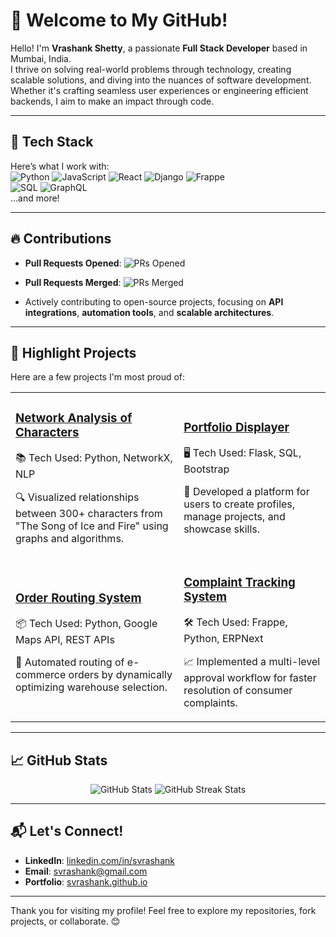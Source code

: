 # 🌟 Welcome to My GitHub!  

Hello! I'm **Vrashank Shetty**, a passionate **Full Stack Developer** based in Mumbai, India.  
I thrive on solving real-world problems through technology, creating scalable solutions, and diving into the nuances of software development. Whether it's crafting seamless user experiences or engineering efficient backends, I aim to make an impact through code.  

---

## 🚀 Tech Stack  
Here’s what I work with:  
![Python](https://img.shields.io/badge/-Python-3776AB?logo=python&logoColor=white&style=flat-square) 
![JavaScript](https://img.shields.io/badge/-JavaScript-F7DF1E?logo=javascript&logoColor=black&style=flat-square) 
![React](https://img.shields.io/badge/-React-61DAFB?logo=react&logoColor=black&style=flat-square) 
![Django](https://img.shields.io/badge/-Django-092E20?logo=django&logoColor=white&style=flat-square) 
![Frappe](https://img.shields.io/badge/-Frappe-00A8E0?logo=frappe&logoColor=white&style=flat-square)  
![SQL](https://img.shields.io/badge/-SQL-4479A1?logo=postgresql&logoColor=white&style=flat-square) 
![GraphQL](https://img.shields.io/badge/-GraphQL-E10098?logo=graphql&logoColor=white&style=flat-square)  
...and more!  

---

## 🔥 Contributions  
- **Pull Requests Opened**: ![PRs Opened](https://img.shields.io/github/issues-pr/svrashank?style=flat-square)  
- **Pull Requests Merged**: ![PRs Merged](https://img.shields.io/github/issues-pr-closed/svrashank?style=flat-square)

- Actively contributing to open-source projects, focusing on **API integrations**, **automation tools**, and **scalable architectures**.  

---

## 🌟 Highlight Projects  
Here are a few projects I'm most proud of:  

<table>
  <tr>
    <td>
      <h3><a href="https://github.com/svrashank/Network-Analysis-">Network Analysis of Characters</a></h3>
      <p>📚 Tech Used: Python, NetworkX, NLP</p>
      <p>🔍 Visualized relationships between 300+ characters from "The Song of Ice and Fire" using graphs and algorithms.</p>
    </td>
    <td>
      <h3><a href="https://github.com/svrashank/WebApp">Portfolio Displayer</a></h3>
      <p>🖥️ Tech Used: Flask, SQL, Bootstrap</p>
      <p>🌟 Developed a platform for users to create profiles, manage projects, and showcase skills.</p>
    </td>
  </tr>
  <tr>
    <td>
      <h3><a href="https://github.com/svrashank/Order-Routing-System">Order Routing System</a></h3>
      <p>📦 Tech Used: Python, Google Maps API, REST APIs</p>
      <p>🚚 Automated routing of e-commerce orders by dynamically optimizing warehouse selection.</p>
    </td>
    <td>
      <h3><a href="https://github.com/svrashank/Complaint-Tracking-System">Complaint Tracking System</a></h3>
      <p>🛠️ Tech Used: Frappe, Python, ERPNext</p>
      <p>📈 Implemented a multi-level approval workflow for faster resolution of consumer complaints.</p>
    </td>
  </tr>
</table>

---

## 📈 GitHub Stats  
<div align="center">
  <img src="https://github-readme-stats.vercel.app/api?username=svrashank&show_icons=true&hide_title=true&count_private=true&theme=radical" alt="GitHub Stats" />
  <img src="https://github-readme-streak-stats.herokuapp.com/?user=svrashank&theme=radical" alt="GitHub Streak Stats" />
</div>

---

## 📬 Let's Connect!  
- **LinkedIn**: [linkedin.com/in/svrashank](https://www.linkedin.com/in/svrashank/)  
- **Email**: [svrashank@gmail.com](mailto:svrashank@gmail.com)  
- **Portfolio**: [svrashank.github.io](https://svrashank.github.io)  

---

Thank you for visiting my profile! Feel free to explore my repositories, fork projects, or collaborate. 😊  
